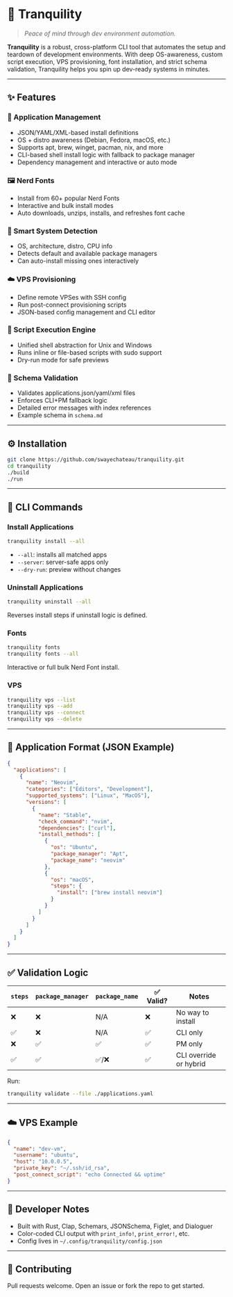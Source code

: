 # 🧘 Tranquility

> *Peace of mind through dev environment automation.*

**Tranquility** is a robust, cross-platform CLI tool that automates the setup and teardown of development environments. With deep OS-awareness, custom script execution, VPS provisioning, font installation, and strict schema validation, Tranquility helps you spin up dev-ready systems in minutes.

---

## ✨ Features

### 🧩 Application Management

* JSON/YAML/XML-based install definitions
* OS + distro awareness (Debian, Fedora, macOS, etc.)
* Supports apt, brew, winget, pacman, nix, and more
* CLI-based shell install logic with fallback to package manager
* Dependency management and interactive or auto mode

### 🖼 Nerd Fonts

* Install from 60+ popular Nerd Fonts
* Interactive and bulk install modes
* Auto downloads, unzips, installs, and refreshes font cache

### 🧠 Smart System Detection

* OS, architecture, distro, CPU info
* Detects default and available package managers
* Can auto-install missing ones interactively

### ☁️ VPS Provisioning

* Define remote VPSes with SSH config
* Run post-connect provisioning scripts
* JSON-based config management and CLI editor

### 📜 Script Execution Engine

* Unified shell abstraction for Unix and Windows
* Runs inline or file-based scripts with sudo support
* Dry-run mode for safe previews

### 🧪 Schema Validation

* Validates applications.json/yaml/xml files
* Enforces CLI+PM fallback logic
* Detailed error messages with index references
* Example schema in `schema.md`

---

## ⚙️ Installation

```bash
git clone https://github.com/swayechateau/tranquility.git
cd tranquility
./build
./run
```

---

## 🚀 CLI Commands

### Install Applications

```bash
tranquility install --all
```

* `--all`: installs all matched apps
* `--server`: server-safe apps only
* `--dry-run`: preview without changes

### Uninstall Applications

```bash
tranquility uninstall --all
```

Reverses install steps if uninstall logic is defined.

### Fonts

```bash
tranquility fonts
tranquility fonts --all
```

Interactive or full bulk Nerd Font install.

### VPS

```bash
tranquility vps --list
tranquility vps --add
tranquility vps --connect
tranquility vps --delete
```

---

## 🧬 Application Format (JSON Example)

```json
{
  "applications": [
    {
      "name": "Neovim",
      "categories": ["Editors", "Development"],
      "supported_systems": ["Linux", "MacOS"],
      "versions": [
        {
          "name": "Stable",
          "check_command": "nvim",
          "dependencies": ["curl"],
          "install_methods": [
            {
              "os": "Ubuntu",
              "package_manager": "Apt",
              "package_name": "neovim"
            },
            {
              "os": "macOS",
              "steps": {
                "install": ["brew install neovim"]
              }
            }
          ]
        }
      ]
    }
  ]
}
```

---

## ✅ Validation Logic

| `steps` | `package_manager` | `package_name` | ✅ Valid? | Notes                  |
| ------- | ----------------- | -------------- | -------- | ---------------------- |
| ❌       | ❌                 | N/A            | ❌        | No way to install      |
| ✅       | ❌                 | N/A            | ✅        | CLI only               |
| ❌       | ✅                 | ✅              | ✅        | PM only                |
| ✅       | ✅                 | ✅/❌            | ✅        | CLI override or hybrid |

Run:

```bash
tranquility validate --file ./applications.yaml
```

---

## ☁️ VPS Example

```json
{
  "name": "dev-vm",
  "username": "ubuntu",
  "host": "10.0.0.5",
  "private_key": "~/.ssh/id_rsa",
  "post_connect_script": "echo Connected && uptime"
}
```

---

## 🧰 Developer Notes

* Built with Rust, Clap, Schemars, JSONSchema, Figlet, and Dialoguer
* Color-coded CLI output with `print_info!`, `print_error!`, etc.
* Config lives in `~/.config/tranquility/config.json`

---

## 🤝 Contributing

Pull requests welcome.
Open an issue or fork the repo to get started.
